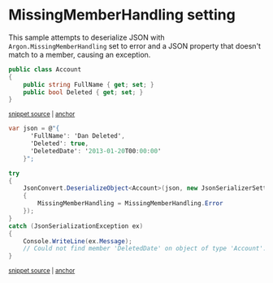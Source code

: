 # MissingMemberHandling setting

This sample attempts to deserialize JSON with `Argon.MissingMemberHandling` set to error and a JSON property that doesn't match to a member, causing an exception.

<!-- snippet: DeserializeMissingMemberHandlingTypes -->
<a id='snippet-deserializemissingmemberhandlingtypes'></a>
```cs
public class Account
{
    public string FullName { get; set; }
    public bool Deleted { get; set; }
}
```
<sup><a href='/Src/Tests/Documentation/Samples/Serializer/DeserializeMissingMemberHandling.cs#L32-L38' title='Snippet source file'>snippet source</a> | <a href='#snippet-deserializemissingmemberhandlingtypes' title='Start of snippet'>anchor</a></sup>
<!-- endSnippet -->

<!-- snippet: DeserializeMissingMemberHandlingUsage -->
<a id='snippet-deserializemissingmemberhandlingusage'></a>
```cs
var json = @"{
      'FullName': 'Dan Deleted',
      'Deleted': true,
      'DeletedDate': '2013-01-20T00:00:00'
    }";

try
{
    JsonConvert.DeserializeObject<Account>(json, new JsonSerializerSettings
    {
        MissingMemberHandling = MissingMemberHandling.Error
    });
}
catch (JsonSerializationException ex)
{
    Console.WriteLine(ex.Message);
    // Could not find member 'DeletedDate' on object of type 'Account'. Path 'DeletedDate', line 4, position 23.
}
```
<sup><a href='/Src/Tests/Documentation/Samples/Serializer/DeserializeMissingMemberHandling.cs#L43-L62' title='Snippet source file'>snippet source</a> | <a href='#snippet-deserializemissingmemberhandlingusage' title='Start of snippet'>anchor</a></sup>
<!-- endSnippet -->
